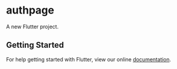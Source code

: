 # authpage

A new Flutter project.

## Getting Started

For help getting started with Flutter, view our online
[documentation](https://flutter.io/).
